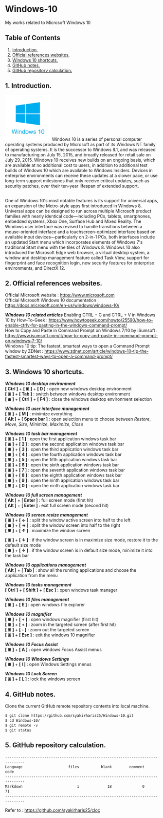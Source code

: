 # Windows-10
My works related to Microsoft Windows 10

## Table of Contents
1. [Introduction.](#introduction)
2. [Official references websites.](#references)
3. [Windows 10 shortcuts.](#shortcuts)
4. [GitHub notes.](#github)
5. [GitHub repository calculation.](#calculation)

<a name="introduction"></a>
## 1. Introduction.
<img src="windows-10.png" height="150"> 
Windows 10 is a series of personal computer operating systems produced by Microsoft as part of its Windows NT family of operating systems. It is the successor to Windows 8.1, and was released to manufacturing on July 15, 2015, and broadly released for retail sale on July 29, 2015. Windows 10 receives new builds on an ongoing basis, which are available at no additional cost to users, in addition to additional test builds of Windows 10 which are available to Windows Insiders. Devices in enterprise environments can receive these updates at a slower pace, or use long-term support milestones that only receive critical updates, such as security patches, over their ten-year lifespan of extended support. <br /><br />

One of Windows 10's most notable features is its support for universal apps, an expansion of the Metro-style apps first introduced in Windows 8. Universal apps can be designed to run across multiple Microsoft product families with nearly identical code‍—‌including PCs, tablets, smartphones, embedded systems, Xbox One, Surface Hub and Mixed Reality. The Windows user interface was revised to handle transitions between a mouse-oriented interface and a touchscreen-optimized interface based on available input devices‍—‌particularly on 2-in-1 PCs, both interfaces include an updated Start menu which incorporates elements of Windows 7's traditional Start menu with the tiles of Windows 8. Windows 10 also introduced the Microsoft Edge web browser, a virtual desktop system, a window and desktop management feature called Task View, support for fingerprint and face recognition login, new security features for enterprise environments, and DirectX 12.

<a name="references"></a>
## 2. Official references websites.
Official Microsoft website : https://www.microsoft.com <br />
Official Microsoft Windows 10 documentation : https://docs.microsoft.com/en-us/windows/windows-10/ <br />

**_Windows 10 related articles_**
Enabling CTRL + C and CTRL + V in Windows 10 by How-To-Geek : https://www.howtogeek.com/howto/25590/how-to-enable-ctrlv-for-pasting-in-the-windows-command-prompt/ <br />
How to Copy and Paste in Command Prompt on Windows 7/10 by iSumsoft : https://www.isumsoft.com/it/how-to-copy-and-paste-in-command-prompt-on-windows-7-10/ <br />
Windows 10 tip: The fastest, smartest ways to open a Command Prompt window by ZDNet : https://www.zdnet.com/article/windows-10-tip-the-fastest-smartest-ways-to-open-a-command-prompt/ <br />

<a name="shortcuts"></a>
## 3. Windows 10 shortcuts.
**_Windows 10 desktop environment_** <br />
**[ Ctrl ]** + **[ ⊞ ]** + **[ D ]** : open new windows desktop environment <br />
**[ ⊞ ]** + **[ Tab ]** : switch between windows desktop environment <br />
**[ ⊞ ]** + **[ Ctrl ]** + **[ F4 ]** : close the windows desktop environment selection <br />

**_Windows 10 user interface management_** <br />
**[ ⊞ ]** + **[ M ]** : minimize everything <br />
**[ Alt ]** + **[ Space bar ]** : open selection menu to choose between _Restore_, _Move_, _Size_, _Minimize_, _Maximize_, _Close_ <br />

**_Windows 10 task bar management_** <br />
**[ ⊞ ]** + **[ 1 ]** : open the first application windows task bar <br />
**[ ⊞ ]** + **[ 2 ]** : open the second application windows task bar <br />
**[ ⊞ ]** + **[ 3 ]** : open the third application windows task bar <br />
**[ ⊞ ]** + **[ 4 ]** : open the fourth application windows task bar <br />
**[ ⊞ ]** + **[ 5 ]** : open the fifth application windows task bar <br />
**[ ⊞ ]** + **[ 6 ]** : open the sixth application windows task bar <br />
**[ ⊞ ]** + **[ 7 ]** : open the seventh application windows task bar <br />
**[ ⊞ ]** + **[ 8 ]** : open the eighth application windows task bar <br />
**[ ⊞ ]** + **[ 9 ]** : open the ninth application windows task bar <br />
**[ ⊞ ]** + **[ 0 ]** : open the ninth application windows task bar <br />

**_Windows 10 full screen management_** <br />
**[ Alt ]** + **[ Enter ]** : full screen mode (first hit) <br />
**[ Alt ]** + **[ Enter ]** : exit full screen mode (second hit) <br />

**_Windows 10 screen resize management_** <br />
**[ ⊞ ]** + **[ ← ]** : split the window active screen into half to the left <br />
**[ ⊞ ]** + **[ → ]** : split the window screen into half to the right <br />
**[ ⊞ ]** + **[ ↑ ]** : maximize the window screen <br />

**[ ⊞ ]** + **[ ↓ ]** : if the window screen is in maximize size mode, restore it to the default size mode <br />
**[ ⊞ ]** + **[ ↓ ]** : if the window screen is in default size mode, minimize it into the task bar <br />

**_Windows 10 applications management_** <br />
**[ Alt ]** + **[ Tab ]** : show all the running applications and choose the application from the menu 

**_Windows 10 tasks management_** <br />
**[ Ctrl ]** + **[ Shift ]** + **[ Esc ]** : open windows task manager <br />

**_Windows 10 files management_** <br />
**[ ⊞ ]** + **[ E ]** : open windows file explorer <br />

**_Windows 10 magnifier_** <br />
**[ ⊞ ]** + **[ + ]** : open windows magnifier (first hit) <br />
**[ ⊞ ]** + **[ + ]** : zoom in the targeted screen (after first hit) <br />
**[ ⊞ ]** + **[ - ]** : zoom out the targeted screen <br />
**[ ⊞ ]** + **[ Esc ]** : exit the windows 10 magnifier <br />

**_Windows 10 Focus Assist_** <br />
**[ ⊞ ]** + **[ A ]** : open windows Focus Assist menus <br />

**_Windows 10 Windows Settings_** <br />
**[ ⊞ ]** + **[ I ]** : open Windows Settings menus <br />

**_Windows 10 Lock Screen_** <br />
**[ ⊞ ]** + **[ L ]** : lock the windows screen <br />

<a name="github"></a>
## 4. GitHub notes.
Clone the current GitHub remote repository contents into local machine.
```
$ git clone https://github.com/syakirharis25/Windows-10.git
$ cd Windows-10/
$ git remote -v
$ git status
```

<a name="calculation"></a>
## 5. GitHub repository calculation.
```
-------------------------------------------------------------------------------
Language                     files          blank        comment           code
-------------------------------------------------------------------------------
Markdown                         1             18              0             71
-------------------------------------------------------------------------------
```
Refer to : https://github.com/syakirharis25/cloc
